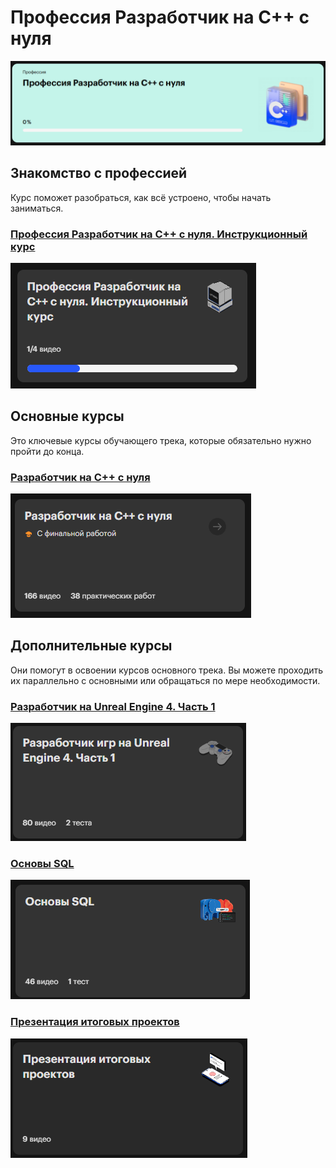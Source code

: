 # Профессия Разработчик на C++ с нуля

![](./.images/Screenshot%202025-09-04%20141538.png)

## Знакомство с профессией

Курс поможет разобраться, как всё устроено, чтобы начать заниматься.

### [Профессия Разработчик на C++ с нуля. Инструкционный курс](./intro/intro.md)

[![](./.images/Screenshot%202025-09-04%20141104.png)](https://go.skillbox.ru/profession/paket-c-plus-plus/professiya-C-plus-plus-developer-basic)

## Основные курсы

Это ключевые курсы обучающего трека, которые обязательно нужно пройти до конца.

### [Разработчик на C++ с нуля](./cpp-developer/cpp-developer.md)

[![](./.images/Screenshot%202025-09-04%20141303.png)](https://go.skillbox.ru/profession/paket-c-plus-plus/profession-c-plus-plus)

## Дополнительные курсы

Они помогут в освоении курсов основного трека. Вы можете проходить их параллельно с основными или обращаться по мере необходимости.

### [Разработчик на Unreal Engine 4. Часть 1]()

[![](./.images/Screenshot%202025-09-04%20141354.png)](https://go.skillbox.ru/profession/paket-c-plus-plus/professiya-razrabotchik-igr-na-unreal-engine-4)

### [Основы SQL]()

[![](./.images/Screenshot%202025-09-04%20141442.png)](https://go.skillbox.ru/profession/paket-c-plus-plus/sql-basics)

### [Презентация итоговых проектов]()

[![](./.images/Screenshot%202025-09-04%20141509.png)](https://go.skillbox.ru/profession/paket-c-plus-plus/zashchita-diplomnykh-proektov)